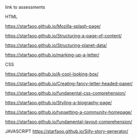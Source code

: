 link to assessments


HTML

https://starfaoo.github.io/Mozilla-splash-page/

https://starfaoo.github.io/Structuring-a-page-of-content/

https://starfaoo.github.io/Structuring-planet-data/

https://starfaoo.github.io/marking-up-a-letter/




CSS

https://starfaoo.github.io/A-cool-looking-box/

https://starfaoo.github.io/Creating-fancy-letter-headed-paper/

https://starfaoo.github.io/fundanental-css-comprehension/

https://starfaoo.github.io/Styling-a-biography-page/

https://starfaoo.github.io/typsetting-a-community-homepage/

https://starfaoo.github.io/fundamental-layout-comprehension/


JAVASCRIPT
https://starfaoo.github.io/Silly-story-generator/
